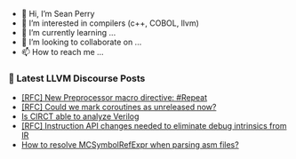 - 👋 Hi, I’m Sean Perry
- 👀 I’m interested in compilers (c++, COBOL, llvm)
- 🌱 I’m currently learning ...
- 💞️ I’m looking to collaborate on ...
- 📫 How to reach me ...

<!---
s66perry/s66perry is a ✨ special ✨ repository because its `README.md` (this file) appears on your GitHub profile.
You can click the Preview link to take a look at your changes.
--->
### 📕 Latest LLVM Discourse Posts

<!-- DISCOURSE-LLVM:START -->
- [[RFC] New Preprocessor macro directive: #Repeat](https://discourse.llvm.org/t/rfc-new-preprocessor-macro-directive-repeat/69253#post_1)
- [[RFC] Could we mark coroutines as unreleased now?](https://discourse.llvm.org/t/rfc-could-we-mark-coroutines-as-unreleased-now/69220#post_5)
- [Is CIRCT able to analyze Verilog](https://discourse.llvm.org/t/is-circt-able-to-analyze-verilog/66281#post_7)
- [[RFC] Instruction API changes needed to eliminate debug intrinsics from IR](https://discourse.llvm.org/t/rfc-instruction-api-changes-needed-to-eliminate-debug-intrinsics-from-ir/68939#post_3)
- [How to resolve MCSymbolRefExpr when parsing asm files?](https://discourse.llvm.org/t/how-to-resolve-mcsymbolrefexpr-when-parsing-asm-files/69242#post_3)
<!-- DISCOURSE-LLVM:END -->
